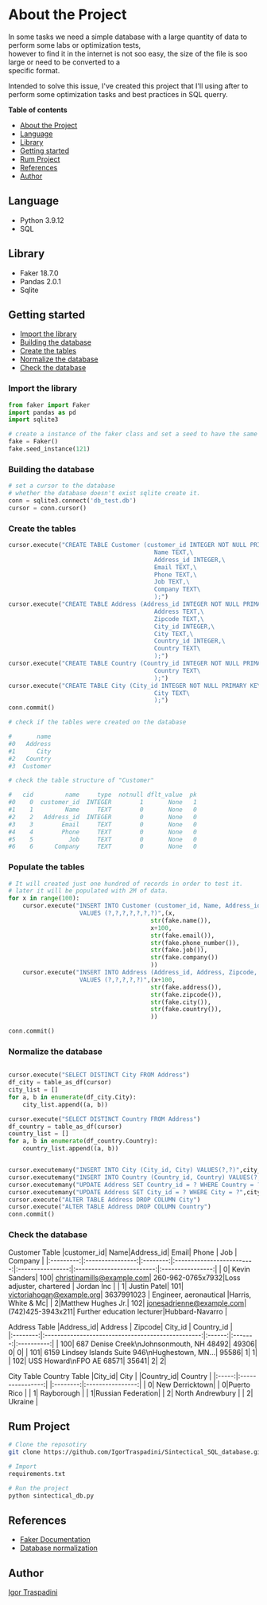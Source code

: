 # About the Project

In some tasks we need a simple database with a large quantity of data to perform some labs or optimization tests,        
however to find it in the internet is not soo easy, the size of the file is soo large or need to be converted to a         
specific format.       

Intended to solve this issue, I've created this project that I'll using after to perform some optimization tasks and 
best practices in SQL querry.

**Table of contents**
- [About the Project](#about-the-project)
- [Language](#language)
- [Library](#library)
- [Getting started](#getting-started)
- [Rum Project](#rum-project)
- [References](#references)
- [Author](#author)

## Language
- Python  3.9.12
- SQL

## Library
- Faker   18.7.0
- Pandas  2.0.1
- Sqlite  

## Getting started
- [Import the library](#import-the-library)
- [Building the database](#building-the-database)
- [Create the tables](#create-the-tables)
- [Normalize the database](#normalize-the-database)
- [Check the database](#check-the-database)

### Import the library
```python
from faker import Faker
import pandas as pd
import sqlite3

# create a instance of the faker class and set a seed to have the same behaviour
fake = Faker()
fake.seed_instance(121)
```
### Building the database
```python
# set a cursor to the database
# whether the database doesn't exist sqlite create it.
conn = sqlite3.connect('db_test.db')
cursor = conn.cursor()
``` 
### Create the tables
```python
cursor.execute("CREATE TABLE Customer (customer_id INTEGER NOT NULL PRIMARY KEY,\
                                         Name TEXT,\
                                         Address_id INTEGER,\
                                         Email TEXT,\
                                         Phone TEXT,\
                                         Job TEXT,\
                                         Company TEXT\
                                         );")
cursor.execute("CREATE TABLE Address (Address_id INTEGER NOT NULL PRIMARY KEY,\
                                         Address TEXT,\
                                         Zipcode TEXT,\
                                         City_id INTEGER,\
                                         City TEXT,\
                                         Country_id INTEGER,\
                                         Country TEXT\
                                         );")
cursor.execute("CREATE TABLE Country (Country_id INTEGER NOT NULL PRIMARY KEY,\
                                         Country TEXT\
                                         );")
cursor.execute("CREATE TABLE City (City_id INTEGER NOT NULL PRIMARY KEY,\
                                         City TEXT\
                                         );")
conn.commit()

# check if the tables were created on the database

#       name
#0   Address
#1      City
#2   Country
#3  Customer

# check the table structure of "Customer"

#   cid         name     type  notnull dflt_value  pk
#0    0  customer_id  INTEGER        1       None   1
#1    1         Name     TEXT        0       None   0
#2    2   Address_id  INTEGER        0       None   0
#3    3        Email     TEXT        0       None   0
#4    4        Phone     TEXT        0       None   0
#5    5          Job     TEXT        0       None   0
#6    6      Company     TEXT        0       None   0
```
### Populate the tables
```python
# It will created just one hundred of records in order to test it.
# later it will be populated with 2M of data.
for x in range(100):
    cursor.execute("INSERT INTO Customer (customer_id, Name, Address_id, Email, Phone, Job, Company)\
                    VALUES (?,?,?,?,?,?,?)",(x,
                                        str(fake.name()),
                                        x+100,
                                        str(fake.email()),
                                        str(fake.phone_number()),
                                        str(fake.job()),
                                        str(fake.company())                                    
                                        ))
    cursor.execute("INSERT INTO Address (Address_id, Address, Zipcode, City, Country)\
                    VALUES (?,?,?,?,?)",(x+100,
                                        str(fake.address()),
                                        str(fake.zipcode()),
                                        str(fake.city()),
                                        str(fake.country()), 
                                        ))

conn.commit()
```
### Normalize the database
```Python

cursor.execute("SELECT DISTINCT City FROM Address")
df_city = table_as_df(cursor)
city_list = []
for a, b in enumerate(df_city.City):
    city_list.append((a, b))

cursor.execute("SELECT DISTINCT Country FROM Address")
df_country = table_as_df(cursor)
country_list = []
for a, b in enumerate(df_country.Country):
    country_list.append((a, b))


cursor.executemany("INSERT INTO City (City_id, City) VALUES(?,?)",city_list)
cursor.executemany("INSERT INTO Country (Country_id, Country) VALUES(?,?)",country_list)
cursor.executemany("UPDATE Address SET Country_id = ? WHERE Country = ?",country_list)
cursor.executemany("UPDATE Address SET City_id = ? WHERE City = ?",city_list)
cursor.execute("ALTER TABLE Address DROP COLUMN City")
cursor.execute("ALTER TABLE Address DROP COLUMN Country")
conn.commit()

```
### Check the database
Customer Table
|customer_id|              Name|Address_id|                      Email|  Phone           |   Job                     |  Company         |
|:---------:|:----------------:|:--------:|:-------------------------:|:----------------:|:-------------------------:|:----------------:| 
|          0|     Kevin Sanders|       100| christinamills@example.com| 260-962-0765x7932|Loss adjuster, chartered   | Jordan Inc       |
|          1|      Justin Patel|       101|  victoriahogan@example.org|    3637991023    | Engineer, aeronautical    |Harris, White & Mc| 
|          2|Matthew Hughes Jr.|       102|  jonesadrienne@example.com| (742)425-3943x211| Further education lecturer|Hubbard-Navarro   |

Address Table
|Address_id|                                          Address  | Zipcode| City_id | Country_id |  
|:--------:|:-------------------------------------------------:|:------:|:-------:|:----------:|
|       100|           687 Denise Creek\nJohnsonmouth, NH 48492|   49306|        0|           0| 
|       101|  6159 Lindsey Islands Suite 946\nHughestown, MN...|   95586|        1|           1|
|       102|                           USS Howard\nFPO AE 68571|   35641|        2|           2|

City Table                            Country Table
|City_id|        City      |          |Country_id|     Country      |
|:-----:|:----------------:|          |:--------:|:----------------:| 
|      0|   New Derricktown|          |         0|Puerto Rico       |
|      1|      Rayborough  |          |         1|Russian Federation|
|      2| North Andrewbury |          |         2|  Ukraine         |

## Rum Project
```bash
# Clone the reposotiry 
git clone https://github.com/IgorTraspadini/Sintectical_SQL_database.git

# Import
requirements.txt

# Run the project
python sintectical_db.py
```

## References 
- [Faker Documentation](https://faker.readthedocs.io/en/master/)
- [Database normalization](https://en.wikipedia.org/wiki/Database_normalization)


## Author
[Igor Traspadini](https://www.linkedin.com/in/igor-chieppe-traspadini/?locale=en_US)
